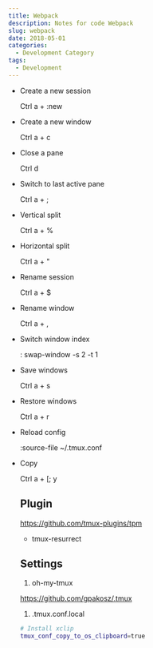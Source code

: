 ```yaml
---
title: Webpack
description: Notes for code Webpack
slug: webpack
date: 2018-05-01
categories:
  - Development Category
tags:
  - Development
---  
```


- Create a new session
    
    Ctrl a + :new
    
- Create a new window
    
    Ctrl a + c
    
- Close a pane
    
    Ctrl d
    
- Switch to last active pane
    
    Ctrl a + ;
    
- Vertical split
    
    Ctrl a + %
    
- Horizontal split
    
    Ctrl a + "
    
- Rename session
    
    Ctrl a + $
    
- Rename window
    
    Ctrl a + ,
    
- Switch window index
    
    : swap-window -s 2 -t 1
    
- Save windows
    
    Ctrl a + s
    
- Restore windows
    
    Ctrl a + r
    
- Reload config
    
    :source-file ~/.tmux.conf
    
- Copy
    
    Ctrl a + [; y
    
      
    
    ## Plugin
    
    https://github.com/tmux-plugins/tpm
    
    - tmux-resurrect
    
      
    
    ## Settings
    
    1. oh-my-tmux
    
    https://github.com/gpakosz/.tmux
    
    1. .tmux.conf.local
    
    ```Bash
    # Install xclip
    tmux_conf_copy_to_os_clipboard=true
    ```